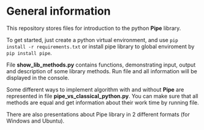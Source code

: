 # General information

This repository stores files for introduction to the python **Pipe** library.

To get started, just create a python virtual environment, and use `pip install -r requirements.txt` or install pipe library to global enviroment by `pip install pipe`.

File **show_lib_methods.py** contains functions, demonstrating input, output and description of some library methods. Run file and all information will be displayed in the console.

Some different ways to implement algorithm with and without **Pipe** are represented in file **pipe_vs_classical_python.py**. You can make sure that all methods are equal and get information about their work time by running file.

There are also presentations about Pipe library in 2 different formats (for Windows and Ubuntu).